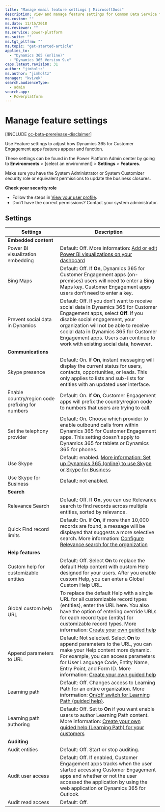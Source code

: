 ```yaml
---
title: "Manage email feature settings | MicrosoftDocs"
description: View and manage feature settings for Common Data Service for Apps.
ms.custom: ""
ms.date: 11/16/2018
ms.reviewer: ""
ms.service: power-platform
ms.suite: ""
ms.tgt_pltfrm: ""
ms.topic: "get-started-article"
applies_to: 
  - "Dynamics 365 (online)"
  - "Dynamics 365 Version 9.x"
caps.latest.revision: 31
author: "jimholtz"
ms.author: "jimholtz"
manager: "kvivek"
search.audienceType: 
  - admin
search.app: 
  - Powerplatform
---
```

# Manage feature settings 

[!INCLUDE [cc-beta-prerelease-disclaimer](../includes/cc-beta-prerelease-disclaimer.md)]

Use Feature settings to adjust how Dynamics 365 for Customer Engagement apps features appear and function.

These settings can be found in the Power Platform Admin center by going to **Environments** > [select an environment] > **Settings** > **Features**.

Make sure you have the System Administrator or System Customizer security role or equivalent permissions to update the business closures.

**Check your security role**

- Follow the steps in [View your user profile](https://docs.microsoft.com/dynamics365/customer-engagement/basics/view-your-user-profile).
- Don’t have the correct permissions? Contact your system administrator.

## Settings

|Settings|Description|  
|--------------|-----------------|  
|**Embedded content**||  
|Power BI visualization embedding|Default: Off. More information: [Add or edit Power BI visualizations on your dashboard](https://docs.microsoft.com/dynamics365/customer-engagement/basics/add-edit-power-bi-visualizations-dashboard)|  
|Bing Maps|Default: Off. If **On**, Dynamics 365 for Customer Engagement apps (on-premises) users will need to enter a Bing Maps key. Customer Engagement apps users don’t need to enter a key. |  
|Prevent social data in Dynamics|Default: Off. If you don’t want to receive social data in Dynamics 365 for Customer Engagement apps, select **Off**. If you disable social engagement, your organization will not be able to receive social data in Dynamics 365 for Customer Engagement apps. Users can continue to work with existing social data, however.|  
|**Communications**| |
|Skype presence|Default: On. If **On**, instant messaging will display the current status for users, contacts, opportunities, or leads. This only applies to lists and sub-lists for entities with an updated user interface.|  
|Enable country/region code prefixing for numbers|Default: On. If **On**, Customer Engagement apps will prefix the country/region code to numbers that users are trying to call.|  
|Set the telephony provider|Default: On. Choose which provider to enable outbound calls from within Dynamics 365 for Customer Engagement apps. This setting doesn’t apply to Dynamics 365 for tablets or Dynamics 365 for phones.|  
|Use Skype| Default: enabled. [More information: Set up Dynamics 365 (online) to use Skype or Skype for Business](https://docs.microsoft.com/dynamics365/customer-engagement/admin/set-up-skype-or-skype-for-business)|
|Use Skype for Business| Default: not enabled. |
|**Search**||  
|Relevance Search|Default: Off. If **On**, you can use Relevance search to find records across multiple entities, sorted by relevance.|  
|Quick Find record limits|Default: On. If **On**, if more than 10,000 records are found, a message will be displayed that suggests a more selective search. More information: [Configure Relevance search for the organization](https://docs.microsoft.com/dynamics365/customer-engagement/admin/configure-relevance-search-organization)| 
|**Help features**||  
|Custom help for customizable entities|Default: Off. Select **On** to replace the default Help content with custom Help designed for your users. After you enable custom Help, you can enter a Global Custom Help URL.|  
|Global custom help URL| To replace the default Help with a single URL for all customizable record types (entities), enter the URL here. You also have the option of entering override URLs for each record type (entity) for customizable record types. More information: [Create your own guided help](https://docs.microsoft.com/dynamics365/customer-engagement/customize/create-guided-help-learning-path)|  
|Append parameters to URL|Default: Not selected.  Select **On** to append parameters to the URL, you can make your Help content more dynamic. For example, you can access parameters for User Language Code, Entity Name, Entry Point, and Form ID. More information: [Create your own guided help](https://docs.microsoft.com/dynamics365/customer-engagement/customize/create-guided-help-learning-path)|  
|Learning path|Default: Off. Changes access to Learning Path for an entire organization. More information: [On/off switch for Learning Path (guided help)](https://docs.microsoft.com/dynamics365/customer-engagement/admin/on-off-switch-for-learning-path-guided-help).|  
|Learning path authoring|Default: Off. Set to **On** if you want enable users to author Learning Path content. More information: [Create your own guided help (Learning Path) for your customers](https://docs.microsoft.com/dynamics365/customer-engagement/customize/create-guided-help-learning-path)|
|**Auditing**| |
|Audit entities|Default: Off. Start or stop auditing.|  
|Audit user access|Default: Off. If enabled, Customer Engagement apps tracks when the user started accessing Customer Engagement apps and whether or not the user accessed the application by using the web application or Dynamics 365 for Outlook.| 
|Audit read access|Default: Off. | 
